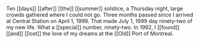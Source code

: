 Ten [[days]] [[after]] [[the]] [[summer]] solstice, a Thursday night, large crowds gathered where I could not go. Three months passed since I arrived at Central Station on April 1, 1999. That made July 1, 1999 day ninety-two of my new life. What a [[special]] number, ninety-two. In 1992, I [[found]] [[and]] [[lost]] the love of my dreams at the [[Old]] Port of Montreal. 